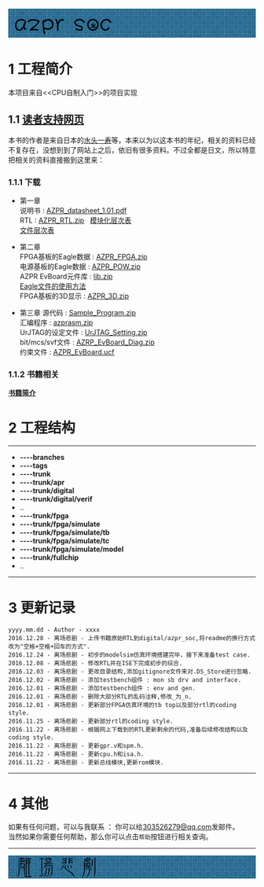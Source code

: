 ![signed](https://raw.githubusercontent.com/FPGA1988/resource/master/picture/prj_azpr_soc.png)

# 1 工程简介
本项目来自&lt;&lt;CPU自制入门>>的项目实现
## 1.1 [读者支持网页](http://gihyo.jp/book/2012/978-4-7741-5338-4/support)
本书的作者是来自日本的[水头一寿]()等，本来以为以这本书的年纪，相关的资料已经不复存在，没想到到了网站上之后，依旧有很多资料。不过全都是日文，所以特意把相关的资料直接搬到这里来：

### 1.1.1 下载
- 第一章  
说明书                  : [AZPR_datasheet_1.01.pdf]()  
RTL                    : [AZPR_RTL.zip]()  
[模块化层次表]()    
[文件层次表]()  

- 第二章  
FPGA基板的Eagle数据      : [AZPR_FPGA.zip]()  
电源基板的Eagle数据      : [AZPR_POW.zip]()  
AZPR EvBoard元件库       : [lib.zip]()  
[Eagle文件的使用方法]()  
FPGA基板的3D显示         : [AZPR_3D.zip]()

- 第三章
源代码                  : [Sample_Program.zip]()  
汇编程序                : [azprasm.zip]()   
UrJTAG的设定文件        : [UrJTAG_Setting.zip]()  
bit/mcs/svf文件         : [AZRP_EvBoard_Diag.zip]()  
约束文件                : [AZPR_EvBoard.ucf]()  

### 1.1.2 书籍相关

 [**书籍简介**](http://product.dangdang.com/23382868.html)<br>

# 2 工程结构
----------------------------------------------------------------
* **----branches**
* **----tags**
* **----trunk**
* **----trunk/apr**
* **----trunk/digital**
* **----trunk/digital/verif**
* ..
* **----trunk/fpga**
* **----trunk/fpga/simulate**
* **----trunk/fpga/simulate/tb**
* **----trunk/fpga/simulate/tc**
* **----trunk/fpga/simulate/model**
* **----trunk/fullchip**
* ..
----------------------------------------------------------------    
# 3 更新记录
```
yyyy.mm.dd - Author - xxxx  
2016.12.28 - 离场悲剧 - 上传书籍原始RTL到digital/azpr_soc,将readme的换行方式改为"空格+空格+回车的方式".  
2016.12.24 - 离场悲剧 - 初步的modelsim仿真环境搭建完毕，接下来准备test case.  
2016.12.08 - 离场悲剧 - 修改RTL并在ISE下完成初步的综合.  
2016.12.03 - 离场悲剧 - 更改目录结构,添加gitignore文件来对.DS_Store进行忽略.  
2016.12.02 - 离场悲剧 - 添加testbench组件 : mon sb drv and interface.  
2016.12.01 - 离场悲剧 - 添加testbench组件 : env and gen.  
2016.12.01 - 离场悲剧 - 删除大部分RTL的乱码注释,修改_为_n.  
2016.12.01 - 离场悲剧 - 更新部分FPGA仿真环境的tb top以及部分rtl的coding style.  
2016.11.25 - 离场悲剧 - 更新部分rtl的coding style.  
2016.11.22 - 离场悲剧 - 根据网上下载到的RTL更新剩余的代码,准备后续修改结构以及coding style.  
2016.11.22 - 离场悲剧 - 更新gpr.v和spm.h.  
2016.11.22 - 离场悲剧 - 更新cpu.h和isa.h.  
2016.11.22 - 离场悲剧 - 更新总线模块,更新rom模块.  
```
----------------------------------------------------------------
# 4 其他 
如果有任何问题，可以与我联系 ：
你可以给<303526279@qq.com>发邮件。<br>
当然如果你需要任何帮助，那么你可以点击`帮助`按钮进行相关查询。 

***

![signed](https://raw.githubusercontent.com/C-L-G/scripts/master/resource/picture/signed.png) 
